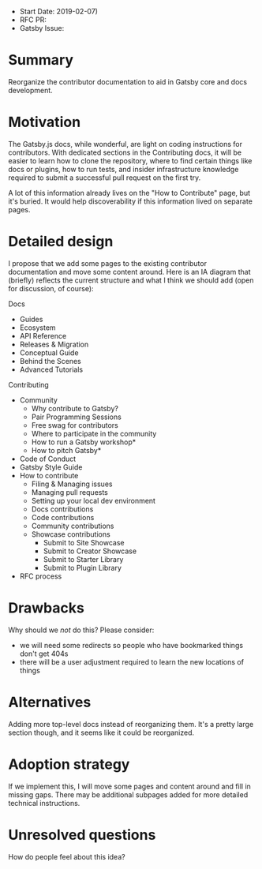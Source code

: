 - Start Date: 2019-02-07)
- RFC PR: 
- Gatsby Issue:

# Summary

Reorganize the contributor documentation to aid in Gatsby core and docs development.

# Motivation

The Gatsby.js docs, while wonderful, are light on coding instructions for contributors. With dedicated sections in the Contributing docs, it will be easier to learn how to clone the repository, where to find certain things like docs or plugins, how to run tests, and insider infrastructure knowledge required to submit a successful pull request on the first try.

A lot of this information already lives on the "How to Contribute" page, but it's buried. It would help discoverability if this information lived on separate pages.

# Detailed design

I propose that we add some pages to the existing contributor documentation and move some content around. Here is an IA diagram that (briefly) reflects the current structure and what I think we should add (open for discussion, of course):

Docs
- Guides
- Ecosystem
- API Reference
- Releases & Migration
- Conceptual Guide
- Behind the Scenes
- Advanced Tutorials

Contributing
- Community
    - Why contribute to Gatsby?
    - Pair Programming Sessions
    - Free swag for contributors
    - Where to participate in the community
    - How to run a Gatsby workshop*
    - How to pitch Gatsby*
- Code of Conduct
- Gatsby Style Guide
- How to contribute
    * Filing & Managing issues
    * Managing pull requests
    * Setting up your local dev environment
    * Docs contributions
    * Code contributions
    * Community contributions
    * Showcase contributions
        - Submit to Site Showcase
        - Submit to Creator Showcase
        - Submit to Starter Library
        - Submit to Plugin Library
- RFC process

# Drawbacks

Why should we *not* do this? Please consider:

- we will need some redirects so people who have bookmarked things don't get 404s
- there will be a user adjustment required to learn the new locations of things

# Alternatives

Adding more top-level docs instead of reorganizing them. It's a pretty large section though, and it seems like it could be reorganized.

# Adoption strategy

If we implement this, I will move some pages and content around and fill in missing gaps. There may be additional subpages added for more detailed technical instructions.

# Unresolved questions

How do people feel about this idea? 
